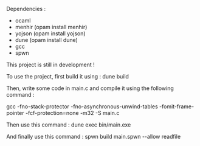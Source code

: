Dependencies :
  - ocaml
  - menhir (opam install menhir)
  - yojson (opam install yojson)
  - dune (opam install dune)
  - gcc
  - spwn

This project is still in development !

To use the project, first build it using : dune build 

Then, write some code in main.c and compile it using the following command : 

gcc -fno-stack-protector -fno-asynchronous-unwind-tables -fomit-frame-pointer -fcf-protection=none -m32 -S main.c

Then use this command : dune exec bin/main.exe

And finally use this command : spwn build main.spwn --allow readfile
